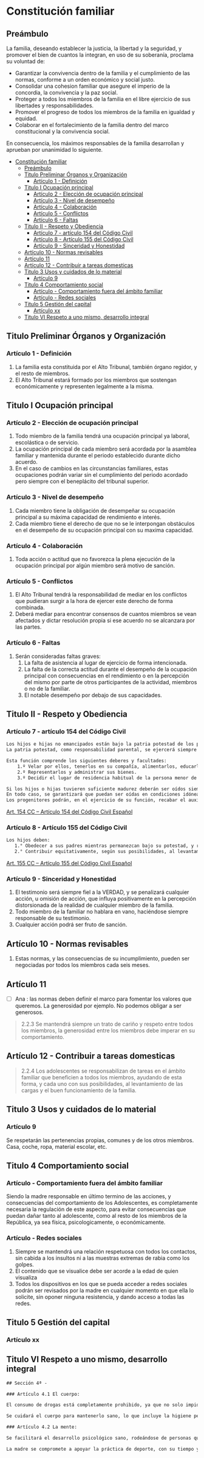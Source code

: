 # Constitución familiar

## Preámbulo

La familia, deseando establecer la justicia, la libertad y la seguridad, y promover el bien de cuantos la integran, en uso de su soberanía, proclama su voluntad de:

- Garantizar la convivencia dentro de la familia y el cumplimiento de las normas, conforme a un orden económico y social justo.
- Consolidar una cohesion familiar que asegure el imperio de la concordia, la convivencia y la paz social.
- Proteger a todos los miembros de la familia en el libre ejercicio de sus libertades y responsabilidades.
- Promover el progreso de todos los miembros de la familia en igualdad y equidad.
- Colaborar en el fortalecimiento de la familia dentro del marco constitucional y la convivencia social.
  
En consecuencia, los máximos responsables de la familia desarrollan y aprueban por unanimidad lo siguiente.

- [Constitución familiar](#constitución-familiar)
  - [Preámbulo](#preámbulo)
  - [Titulo Preliminar Órganos y Organización](#titulo-preliminar-órganos-y-organización)
    - [Artículo 1 - Definición](#artículo-1---definición)
  - [Titulo I Ocupación principal](#titulo-i-ocupación-principal)
    - [Artículo 2 - Elección de ocupación principal](#artículo-2---elección-de-ocupación-principal)
    - [Artículo 3 - Nivel de desempeño](#artículo-3---nivel-de-desempeño)
    - [Artículo 4 - Colaboración](#artículo-4---colaboración)
    - [Artículo 5 - Conflictos](#artículo-5---conflictos)
    - [Artículo 6 - Faltas](#artículo-6---faltas)
  - [Titulo II - Respeto y Obediencia](#titulo-ii---respeto-y-obediencia)
    - [Artículo 7 - artículo 154 del Código Civil](#artículo-7---artículo-154-del-código-civil)
    - [Artículo 8 - Artículo 155 del Código Civil](#artículo-8---artículo-155-del-código-civil)
    - [Artículo 9 - Sinceridad y Honestidad](#artículo-9---sinceridad-y-honestidad)
  - [Artículo 10 - Normas revisables](#artículo-10---normas-revisables)
  - [Artículo 11](#artículo-11)
  - [Artículo 12 - Contribuir a tareas domesticas](#artículo-12---contribuir-a-tareas-domesticas)
  - [Titulo 3 Usos y cuidados de lo material](#titulo-3-usos-y-cuidados-de-lo-material)
    - [Artículo 9](#artículo-9)
  - [Titulo 4 Comportamiento social](#titulo-4-comportamiento-social)
    - [Artículo - Comportamiento fuera del ámbito familiar](#artículo---comportamiento-fuera-del-ámbito-familiar)
    - [Artículo - Redes sociales](#artículo---redes-sociales)
  - [Titulo 5 Gestión del capital](#titulo-5-gestión-del-capital)
    - [Artículo xx](#artículo-xx)
  - [Titulo VI Respeto a uno  mismo, desarrollo integral](#titulo-vi-respeto-a-uno--mismo-desarrollo-integral)

## Titulo Preliminar Órganos y Organización

### Artículo 1 - Definición

1. La familia esta constituida por el Alto Tribunal, también órgano regidor, y el resto de miembros.
2. El Alto Tribunal estará formado por los miembros que sostengan económicamente y representen legalmente a la misma.

## Titulo I Ocupación principal

### Artículo 2 - Elección de ocupación principal

1. Todo miembro de la familia tendrá una ocupación principal ya laboral, escolástica o de servicio.
2. La ocupación principal de cada miembro será acordada por la asamblea familiar y mantenida durante el periodo establecido durante dicho acuerdo.
3. En el caso de cambios en las circunstancias familiares, estas ocupaciones podrán variar sin el cumplimiento del periodo acordado pero siempre con el beneplácito del tribunal superior.

### Artículo 3 - Nivel de desempeño

1. Cada miembro tiene la obligación de desempeñar su ocupación principal a su máxima capacidad de rendimiento e interés.
2. Cada miembro tiene el derecho de que no se le interpongan obstáculos en el desempeño de su ocupación principal con su maxima capacidad.

### Artículo 4 - Colaboración

1. Toda acción o actitud que no favorezca la plena ejecución de la ocupación principal por algún miembro será motivo de sanción.

### Artículo 5 - Conflictos

1. El Alto Tribunal tendrá la responsabilidad de mediar en los conflictos que pudieran surgir a la hora de ejercer este derecho de forma combinada.
2. Deberá mediar para encontrar consensos de cuantos miembros se vean afectados y dictar resolución propia si ese acuerdo no se alcanzara por las partes.

### Artículo 6 - Faltas

1. Serán consideradas faltas graves:
    1. La falta de asistencia al lugar de ejercicio de forma intencionada.
    2. La falta de la correcta actitud durante el desempeño de la ocupación principal con consecuencias en el rendimiento o en la percepción del mismo por parte de otros participantes de la actividad, miembros o no de la familiar.
    3. El notable desempeño por debajo de sus capacidades.

## Titulo II - Respeto y Obediencia

### Artículo 7 - artículo 154 del Código Civil

``` txt
Los hijos e hijas no emancipados están bajo la patria potestad de los progenitores.
La patria potestad, como responsabilidad parental, se ejercerá siempre en interés de los hijos e hijas, de acuerdo con su personalidad, y con respeto a sus derechos, su integridad física y mental.

Esta función comprende los siguientes deberes y facultades:
    1.º Velar por ellos, tenerlos en su compañía, alimentarlos, educarlos y procurarles una formación integral.
    2.º Representarlos y administrar sus bienes.
    3.º Decidir el lugar de residencia habitual de la persona menor de edad, que solo podrá ser modificado con el consentimiento de ambos progenitores o, en su defecto, por autorización judicial.

Si los hijos o hijas tuvieren suficiente madurez deberán ser oídos siempre antes de adoptar decisiones que les afecten sea en procedimiento contencioso o de mutuo acuerdo.
En todo caso, se garantizará que puedan ser oídas en condiciones idóneas, en términos que les sean accesibles, comprensibles y adaptados a su edad, madurez y circunstancias, recabando el auxilio de especialistas cuando ello fuera necesario.
Los progenitores podrán, en el ejercicio de su función, recabar el auxilio de la autoridad.

```

[Art. 154 CC – Artículo 154 del Código Civil Español](https://www.ccivil.es/articulo-154-del-codigo-civil/)

### Artículo 8 - Artículo 155 del Código Civil

``` txt
Los hijos deben:
   1.° Obedecer a sus padres mientras permanezcan bajo su potestad, y respetarles siempre.
   2.° Contribuir equitativamente, según sus posibilidades, al levantamiento de las cargas de la familia mientras convivan con ella.
```

[Art. 155 CC – Artículo 155 del Código Civil Español](https://www.ccivil.es/articulo-155-del-codigo-civil/)

### Artículo 9 - Sinceridad y Honestidad

1. El testimonio será siempre fiel a la VERDAD, y se penalizará cualquier acción, u omisión de acción, que influya positivamente en la percepción distorsionada de la realidad de cualquier miembro de la familia.
2. Todo miembro de la familiar no hablara en vano, haciéndose siempre responsable de su testimonio.
3. Cualquier acción podrá ser fruto de sanción.

## Artículo 10 - Normas revisables

1. Estas normas, y las consecuencias de su incumplimiento, pueden ser negociadas por todos los miembros cada seis meses.

## Artículo 11

- [ ] Ana : las normas deben definir el marco para fomentar los valores que queremos. La generosidad por ejemplo. No podemos obligar a ser generosos.

> 2.2.3 Se mantendrá siempre un trato de cariño y respeto entre todos los miembros, la generosidad entre los miembros debe imperar en su comportamiento.

## Artículo 12 - Contribuir a tareas domesticas

> 2.2.4 Los adolescentes se responsabilizan de tareas en el ámbito familiar que beneficien a todos los miembros, ayudando de esta forma, y cada uno con sus posibilidades, al levantamiento de las cargas y el buen funcionamiento de la familia.

## Titulo 3 Usos y cuidados de lo material

### Artículo 9

Se respetarán las pertenencias propias, comunes y de los otros miembros. Casa, coche, ropa, material escolar, etc.

## Titulo 4 Comportamiento social

### Artículo - Comportamiento fuera del ámbito familiar

Siendo la madre responsable en último termino de las acciones, y consecuencias del comportamiento de los Adolescentes, es completamente necesaria la regulación de este aspecto, para evitar consecuencias que puedan dañar tanto al adolescente, como al resto de los miembros de la República, ya sea física, psicologicamente, o económicamente.

### Artículo - Redes sociales

1. Siempre se mantendrá una relación respetuosa con todos los contactos, sin cabida a los insultos ni a las muestras extremas de rabia como los golpes.
2. El contenido que se visualice debe ser acorde a la edad de quien visualiza
3. Todos los dispositivos en los que se pueda acceder a redes sociales podrán ser revisados por la madre en cualquier momento en que ella lo solicite, sin oponer ninguna resistencia, y dando acceso a todas las redes.

## Titulo 5 Gestión del capital

### Artículo xx

## Titulo VI Respeto a uno  mismo, desarrollo integral

``` txt
## Sección 4ª - 

### Artículo 4.1 El cuerpo:

El consumo de drogas está completamente prohibido, ya que no solo impide el correcto comportamiento, sino que también afecta al desarrollo presente y futuro del adolescente, pudiendo dejar secuelas permanentes.

Se cuidará el cuerpo para mantenerlo sano, lo que incluye la higiene personal diaria, y el deporte.

### Artículo 4.2 La mente:

Se facilitará el desarrollo psicológico sano, rodeándose de personas que no puedan dañar al Adolescente, que aporten hábitos de vida saludables, y escuchando las opiniones de los adultos. 

La madre se compromete a apoyar la práctica de deporte, con su tiempo y dinero.
```
